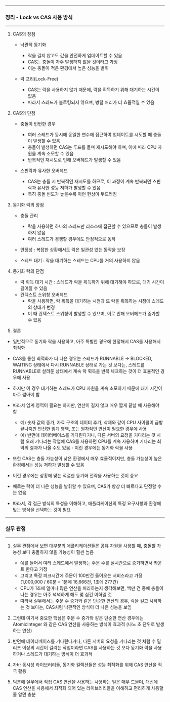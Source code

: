 -----
### 정리 - Lock vs CAS 사용 방식
-----
1. CAS의 장점
   - 낙관적 동기화
     + 락을 걸지 않고도 값을 안전하게 업데이트할 수 있음
     + CAS는 충돌이 자주 발생하지 않을 것이라고 가정
     + 이는 충돌이 적은 환경에서 높은 성능을 발휘
    
   - 락 프리(Lock-Free)
     + CAS는 락을 사용하지 않기 때문에, 락을 획득하기 위해 대기하는 시간이 없음
     + 따라서 스레드가 블로킹되지 않으며, 병렬 처리가 더 효율적일 수 있음

2. CAS의 단점
   - 충돌이 빈번한 경우
     + 여러 스레드가 동시에 동일한 변수에 접근하여 업데이트를 시도할 때 충돌이 발생할 수 있음
     + 충돌이 발생하면 CAS는 루프를 돌며 재시도해야 하며, 이에 따라 CPU 자원을 계속 소모할 수 있음
     + 반복적인 재시도로 인해 오버헤드가 발생할 수 있음

   - 스핀락과 유사한 오버헤드
     + CAS는 충돌 시 반복적인 재시도를 하므로, 이 과정이 계속 반복되면 스핀락과 유사한 성능 저하가 발생할 수 있음
     + 특히 충돌 빈도가 높을수록 이런 현상이 두드러짐

3. 동기화 락의 장점
   - 충돌 관리
     + 락을 사용하면 하나의 스레드만 리소스에 접근할 수 있으므로 충돌이 발생하지 않음
     + 여러 스레드가 경쟁할 경우에도 안정적으로 동작

   - 안정성 : 복잡한 상황에서도 락은 일관성 있는 동작을 보장
   - 스레드 대기 : 락을 대기하는 스레드는 CPU를 거의 사용하지 않음

4. 동기화 락의 단점
   - 락 획득 대기 시간 : 스레드가 락을 획득하기 위해 대기해야 하므로, 대기 시간이 길어질 수 있음
   - 컨텍스트 스위칭 오버헤드
     + 락을 사용하면, 락 획득을 대기하는 시점과 또 락을 획득하는 시점에 스레드의 상태가 변경
     + 이 때 컨텍스트 스위칭이 발생할 수 있으며, 이로 인해 오버헤드가 증가할 수 있음

5. 결론
  - 일반적으로 동기화 락을 사용하고, 아주 특별한 경우에 한정해서 CAS를 사용해서 최적화
  - CAS를 통한 최적화가 더 나은 경우는 스레드가 RUNNABLE → BLOCKED, WAITING 상태에서 다시 RUNNABLE 상태로 가는 것 보다는, 스레드를 RUNNABLE로 살려둔 상태에서 계속 락 획득을 반복 체크하는 것이 더 효율적인 경우에 사용
  - 하지만 이 경우 대기하는 스레드가 CPU 자원을 계속 소모하기 때문에 대기 시간이 아주 짧아야 함
  - 따라서 임계 영역이 필요는 하지만, 연산이 길지 않고 매우 짧게 끝날 때 사용해야 함
    + 예) 숫자 값의 증가, 자료 구조의 데이터 추가, 삭제와 같이 CPU 사이클이 금방 끝나지만 안전한 임계 영역, 또는 원자적인 연산이 필요한 경우에 사용
    + 예) 반면에 데이터베이스를 기다린다거나, 다른 서버의 요청을 기다리는 것 처럼 오래 기다리는 작업에 CAS를 사용하면 CPU를 계속 사용하며 기다리는 최악의 결과가 나올 수도 있음 - 이런 경우에는 동기화 락을 사용

  - 또한 CAS는 충돌 가능성이 낮은 환경에서 매우 효율적이지만, 충돌 가능성이 높은 환경에서는 성능 저하가 발생할 수 있음
  - 이런 경우에는 상황에 맞는 적절한 동기화 전략을 사용하는 것이 중요
  - 때로는 락이 더 나은 성능을 발휘할 수 있으며, CAS가 항상 더 빠르다고 단정할 수는 없음
  - 따라서, 각 접근 방식의 특성을 이해하고, 애플리케이션의 특정 요구사항과 환경에 맞는 방식을 선택하는 것이 필요

-----
### 실무 관점
-----
1. 실무 관점에서 보면 대부분의 애플리케이션들은 공유 자원을 사용할 때, 충돌할 가능성 보다 충돌하지 않을 가능성이 훨씬 높음
   - 예를 들어서 여러 스레드에서 발생하는 주문 수를 실시간으로 증가하면서 카운트 한다고 가정
   - 그리고 특정 피크시간에 주문이 100만건 들어오는 서비스라고 가정 (1,000,000 / 60분 = 1분에 16,666건, 1초에 277건)
   - CPU가 1초에 얼마나 많은 연산을 처리하는지 생각해보면, 백만 건 중에 충돌이 나는 경우는 아주 넉넉하게 해도 몇 십건 이하일 것
   - 따라서 실무에서는 주문 수 증가와 같은 단순한 연산의 경우, 락을 걸고 시작하는 것 보다는, CAS처럼 낙관적인 방식이 더 나은 성능을 보임

2. 그런데 여기서 중요한 핵심은 주문 수 증가와 같은 단순한 연산 경우에는 AtomicInteger 와 같은 CAS 연산을 사용하는 방식이 효과적 (나노 초 단위로 발생하는 연산)

3. 반면에 데이터베이스를 기다린다거나, 다른 서버의 요청을 기다리는 것 처럼 수 밀리초 이상의 시간이 걸리는 작업이라면 CAS를 사용하는 것 보다 동기화 락을 사용하거나 스레드가 대기하는 방식이 더 효과적
4. 자바 동시성 라이브러리들, 동기화 컬렉션들은 성능 최적화를 위해 CAS 연산을 적극 활용
5. 덕분에 실무에서 직접 CAS 연산을 사용하는 사용하는 일은 매우 드물며, 대신에 CAS 연산을 사용해서 최적화 되어 있는 라이브러리들을 이해하고 편리하게 사용할 줄 알면 충분
